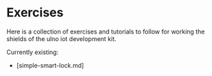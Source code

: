 # Exercises
Here is a collection of exercises and tutorials to follow for working the 
shields of the ulno iot development kit.

Currently existing:
- [simple-smart-lock.md]
